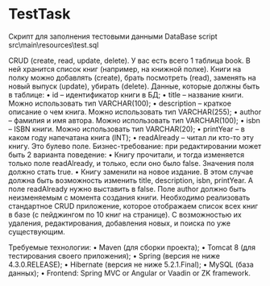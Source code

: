 # TestTask

Скрипт для заполнения тестовыми данными DataBase script src\main\resources\test.sql

CRUD (create, read, update, delete).
У вас есть всего 1 таблица book. В ней хранится список книг (например, на книжной
полке). Книги на полку можно добавлять (create), брать посмотреть (read), заменять на новый
выпуск (update), убирать (delete).
Данные, которые должны быть в таблице:
• id – идентификатор книги в БД;
• title – название книги. Можно использовать тип VARCHAR(100);
• description – краткое описание о чем книга. Можно использовать тип
VARCHAR(255);
• author – фамилия и имя автора. Можно использовать тип VARCHAR(100);
• isbn – ISBN книги. Можно использовать тип VARCHAR(20);
• printYear – в каком году напечатана книга (INT);
• readAlready – читал ли кто-то эту книгу. Это булево поле.
Бизнес-требование: при редактировании может быть 2 варианта поведение:
• Книгу прочитали, и тогда изменяется только поле readAlready, и только, если оно
было false. Значения поля должно стать true.
• Книгу заменили на новое издание. В этом случае должна быть возможность
изменить title, description, isbn, printYear. А поле readAlready нужно выставить в
false. Поле author должно быть неизменяемым с момента создания книги.
Необходимо реализовать стандартное CRUD приложение, которое отображаем список
всех книг в базе (с пейджингом по 10 книг на странице). С возможностью их удаления,
редактирования, добавления новых, и поиска по уже существующим.

Требуемые технологии:
• Maven (для сборки проекта);
• Tomcat 8 (для тестирования своего приложения);
• Spring (версия не ниже 4.3.0.RELEASE);
• Hibernate (версия не ниже 5.2.1.Final);
• MySQL (база данных);
• Frontend: Spring MVC or Angular or Vaadin or ZK framework.
